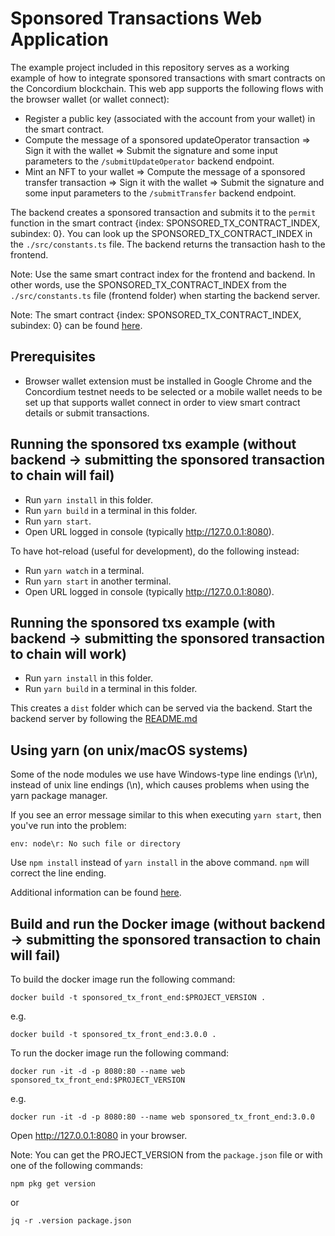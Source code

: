 # Sponsored Transactions Web Application

The example project included in this repository serves as a working example of how to integrate sponsored transactions with smart contracts on the Concordium blockchain. This web app supports the following flows with the browser wallet (or wallet connect):

-   Register a public key (associated with the account from your wallet) in the smart contract.
-   Compute the message of a sponsored updateOperator transaction => Sign it with the wallet => Submit the signature and some input parameters to the `/submitUpdateOperator` backend endpoint.
-   Mint an NFT to your wallet => Compute the message of a sponsored transfer transaction => Sign it with the wallet => Submit the signature and some input parameters to the `/submitTransfer` backend endpoint.

The backend creates a sponsored transaction and submits it to the `permit` function in the smart contract {index: SPONSORED_TX_CONTRACT_INDEX, subindex: 0}. You can look up the SPONSORED_TX_CONTRACT_INDEX in the `./src/constants.ts` file. The backend returns the transaction hash to the frontend.

Note: Use the same smart contract index for the frontend and backend. In other words, use the SPONSORED_TX_CONTRACT_INDEX from the `./src/constants.ts` file (frontend folder) when starting the backend server.

Note:
The smart contract {index: SPONSORED_TX_CONTRACT_INDEX, subindex: 0} can be found [here](https://github.com/Concordium/concordium-rust-smart-contracts/tree/main/examples/cis3-nft-sponsored-txs).

## Prerequisites

-   Browser wallet extension must be installed in Google Chrome and the Concordium testnet needs to be selected or a mobile wallet needs to be set up that supports wallet connect in order to view smart contract details or submit transactions.

## Running the sponsored txs example (without backend -> submitting the sponsored transaction to chain will fail)

-   Run `yarn install` in this folder.
-   Run `yarn build` in a terminal in this folder.
-   Run `yarn start`.
-   Open URL logged in console (typically http://127.0.0.1:8080).

To have hot-reload (useful for development), do the following instead:

-   Run `yarn watch` in a terminal.
-   Run `yarn start` in another terminal.
-   Open URL logged in console (typically http://127.0.0.1:8080).

## Running the sponsored txs example (with backend -> submitting the sponsored transaction to chain will work)

-   Run `yarn install` in this folder.
-   Run `yarn build` in a terminal in this folder.

This creates a `dist` folder which can be served via the backend. Start the backend server by following the [README.md](../backend/README.md)

## Using yarn (on unix/macOS systems)
Some of the node modules we use have Windows-type line endings (\r\n), instead of unix line endings (\n), which causes problems when using the yarn package manager.

If you see an error message similar to this when executing `yarn start`, then you've run into the problem:
```
env: node\r: No such file or directory
```

Use `npm install` instead of `yarn install` in the above command. `npm` will correct the line ending.

Additional information can be found [here](https://techtalkbook.com/env-noder-no-such-file-or-directory/).

## Build and run the Docker image (without backend -> submitting the sponsored transaction to chain will fail)

To build the docker image run the following command:

```
docker build -t sponsored_tx_front_end:$PROJECT_VERSION .
```

e.g.

```
docker build -t sponsored_tx_front_end:3.0.0 .
```

To run the docker image run the following command:

```
docker run -it -d -p 8080:80 --name web sponsored_tx_front_end:$PROJECT_VERSION
```

e.g.

```
docker run -it -d -p 8080:80 --name web sponsored_tx_front_end:3.0.0
```

Open http://127.0.0.1:8080 in your browser.

Note: You can get the PROJECT_VERSION from the `package.json` file or with one of the following commands:

```
npm pkg get version
```

or

```
jq -r .version package.json
```
